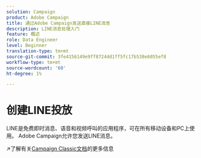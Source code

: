 ```yaml
---
solution: Campaign
product: Adobe Campaign
title: 通过Adobe Campaign发送直接LINE消息
description: LINE消息处理入门
feature: 概述
role: Data Engineer
level: Beginner
translation-type: tm+mt
source-git-commit: 3fe4156149e9ff8724dd1ff5fc17b538e6055ef8
workflow-type: tm+mt
source-wordcount: '60'
ht-degree: 1%

---
```


# 创建LINE投放

LINE是免费即时消息、语音和视频呼叫的应用程序，可在所有移动设备和PC上使用。 Adobe Campaign允许您发送LINE消息。

:arrow_upper_right:了解有关[Campaign Classic文档](https://experienceleague.adobe.com/docs/campaign-classic/using/sending-messages/line-channel.html)的更多信息

